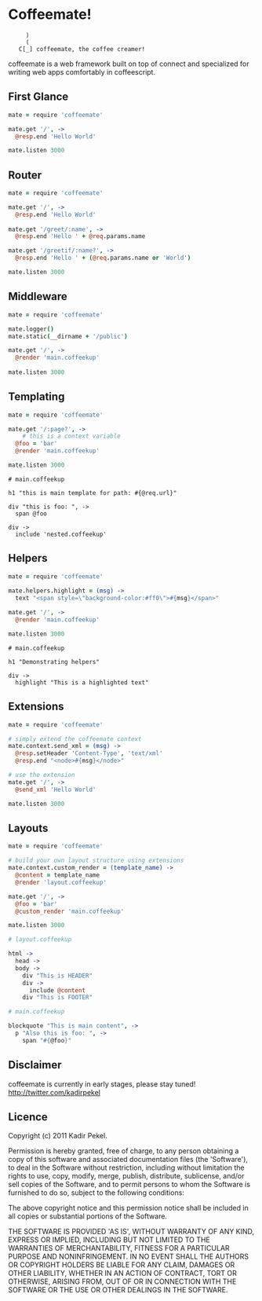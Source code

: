 Coffeemate!
===========
```
     )
     (
   C[_] coffeemate, the coffee creamer!
```
coffeemate is a web framework built on top of connect and specialized for writing web apps comfortably in coffeescript.

First Glance
------------
``` coffeescript
mate = require 'coffeemate'

mate.get '/', ->
  @resp.end 'Hello World'

mate.listen 3000
```

Router
------
``` coffeescript
mate = require 'coffeemate'

mate.get '/', ->
  @resp.end 'Hello World'
  
mate.get '/greet/:name', ->
  @resp.end 'Hello ' + @req.params.name

mate.get '/greetif/:name?', ->
  @resp.end 'Hello ' + (@req.params.name or 'World')

mate.listen 3000
```

Middleware
----------
``` coffeescript
mate = require 'coffeemate'

mate.logger()
mate.static(__dirname + '/public')

mate.get '/', ->
  @render 'main.coffeekup'
    
mate.listen 3000
```

Templating
----------
``` coffeescript
mate = require 'coffeemate'

mate.get '/:page?', ->
	# this is a context variable
  @foo = 'bar'
  @render 'main.coffeekup'

mate.listen 3000
```

```
# main.coffeekup

h1 "this is main template for path: #{@req.url}"

div "this is foo: ", ->
  span @foo

div ->
  include 'nested.coffeekup'
```

Helpers
-------
``` coffeescript
mate = require 'coffeemate'

mate.helpers.highlight = (msg) ->
  text "<span style=\"background-color:#ff0\">#{msg}</span>"
    
mate.get '/', ->
  @render 'main.coffeekup'

mate.listen 3000
```

```
# main.coffeekup

h1 "Demonstrating helpers"

div ->
  highlight "This is a highlighted text"
```

Extensions
----------
``` coffeescript
mate = require 'coffeemate'

# simply extend the coffeemate context
mate.context.send_xml = (msg) ->
  @resp.setHeader 'Content-Type', 'text/xml'
  @resp.end "<node>#{msg}</node>"

# use the extension
mate.get '/', ->
  @send_xml 'Hello World'

mate.listen 3000
```

Layouts
-------
``` coffeescript
mate = require 'coffeemate'

# build your own layout structure using extensions
mate.context.custom_render = (template_name) ->
  @content = template_name
  @render 'layout.coffeekup'

mate.get '/', ->
  @foo = 'bar'
  @custom_render 'main.coffeekup'

mate.listen 3000
```

``` coffeescript
# layout.coffeekup

html ->
  head ->
  body ->
    div "This is HEADER"
    div ->
      include @content
    div "This is FOOTER"
```

``` coffeescript
# main.coffeekup

blockquote "This is main content", ->
  p "Also this is foo: ", ->
    span "#{@foo}"
```

Disclaimer
----------
coffeemate is currently in early stages, please stay tuned! <http://twitter.com/kadirpekel>

Licence
-------
Copyright (c) 2011 Kadir Pekel.

Permission is hereby granted, free of charge, to any person obtaining a copy of
this software and associated documentation files (the 'Software'), to deal in
the Software without restriction, including without limitation the rights to
use, copy, modify, merge, publish, distribute, sublicense, and/or sell copies of
the Software, and to permit persons to whom the Software is furnished to do so,
subject to the following conditions:

The above copyright notice and this permission notice shall be included in all
copies or substantial portions of the Software.

THE SOFTWARE IS PROVIDED 'AS IS', WITHOUT WARRANTY OF ANY KIND, EXPRESS OR
IMPLIED, INCLUDING BUT NOT LIMITED TO THE WARRANTIES OF MERCHANTABILITY, FITNESS
FOR A PARTICULAR PURPOSE AND NONINFRINGEMENT. IN NO EVENT SHALL THE AUTHORS OR
COPYRIGHT HOLDERS BE LIABLE FOR ANY CLAIM, DAMAGES OR OTHER LIABILITY, WHETHER
IN AN ACTION OF CONTRACT, TORT OR OTHERWISE, ARISING FROM, OUT OF OR IN
CONNECTION WITH THE SOFTWARE OR THE USE OR OTHER DEALINGS IN THE SOFTWARE.
